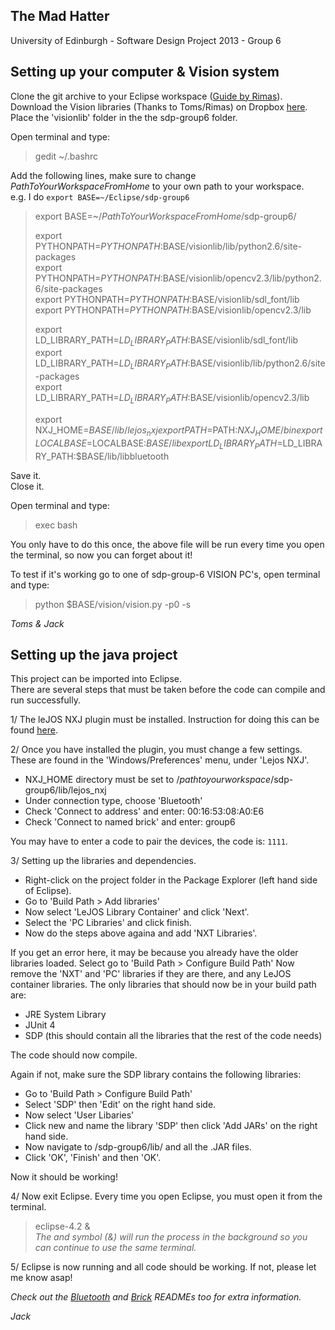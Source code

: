 The Mad Hatter
----------

University of Edinburgh - Software Design Project 2013 - Group 6


Setting up your computer & Vision system
----------------------------------------

Clone the git archive to your Eclipse workspace ([Guide by Rimas](https://github.com/RimasTr/sdp-group6/wiki/Github-Quick-Start-Guide "Git Guide")).  
Download the Vision libraries (Thanks to Toms/Rimas) on Dropbox [here](https://www.dropbox.com/s/zvfgl8weytgp33l/visionlib.zip "Vision Libraries").  
Place the 'visionlib' folder in the the sdp-group6 folder.

Open terminal and type:
> gedit ~/.bashrc

Add the following lines, make sure to change *PathToYourWorkspaceFromHome* to your own path to your workspace.  
e.g. I do `export BASE=~/Eclipse/sdp-group6`
	
>export BASE=~/*PathToYourWorkspaceFromHome*/sdp-group6/  
>
>export PYTHONPATH=$PYTHONPATH:$BASE/visionlib/lib/python2.6/site-packages  
>export PYTHONPATH=$PYTHONPATH:$BASE/visionlib/opencv2.3/lib/python2.6/site-packages  
>export PYTHONPATH=$PYTHONPATH:$BASE/visionlib/sdl_font/lib  
>export PYTHONPATH=$PYTHONPATH:$BASE/visionlib/opencv2.3/lib  
>
>export LD_LIBRARY_PATH=$LD_LIBRARY_PATH:$BASE/visionlib/sdl_font/lib    
>export LD_LIBRARY_PATH=$LD_LIBRARY_PATH:$BASE/visionlib/lib/python2.6/site-packages  
>export LD_LIBRARY_PATH=$LD_LIBRARY_PATH:$BASE/visionlib/opencv2.3/lib  
>
>export NXJ_HOME=$BASE/lib/lejos_nxj  
>export PATH=$PATH:$NXJ_HOME/bin  
>export LOCALBASE=$LOCALBASE:$BASE/lib  
>export LD_LIBRARY_PATH=$LD_LIBRARY_PATH:$BASE/lib/libbluetooth  

Save it.  
Close it.

Open terminal and type:

> exec bash

You only have to do this once, the above file will be run every time you open the terminal, so now you can forget about it!

To test if it's working go to one of sdp-group-6 VISION PC's, open terminal and type:

> python $BASE/vision/vision.py -p0 -s

*Toms & Jack*

Setting up the java project
---------------------------

This project can be imported into Eclipse.  
There are several steps that must be taken before the code can compile and run successfully.

1/ The leJOS NXJ plugin must be installed. Instruction for doing this can be found [here](http://lejos.sourceforge.net/nxt/nxj/tutorial/Preliminaries/UsingEclipse.htm "Using Eclipse").

2/ Once you have installed the plugin, you must change a few settings.  
These are found in the 'Windows/Preferences' menu, under 'Lejos NXJ'. 
 
*  NXJ_HOME directory must be set to /*pathtoyourworkspace*/sdp-group6/lib/lejos_nxj
*  Under connection type, choose 'Bluetooth'
*  Check 'Connect to address' and enter: 00:16:53:08:A0:E6
*  Check 'Connect to named brick' and enter: group6

You may have to enter a code to pair the devices, the code is: `1111`.
	
3/ Setting up the libraries and dependencies.

* Right-click on the project folder in the Package Explorer (left hand side of Eclipse).
* Go to 'Build Path > Add libraries'	
* Now select 'LeJOS Library Container' and click 'Next'.
* Select the 'PC Libraries' and click finish.
* Now do the steps above againa and add 'NXT Libraries'.

If you get an error here, it may be because you already have the older libraries loaded.
Select go to 'Build Path > Configure Build Path'
Now remove the 'NXT' and 'PC' libraries if they are there, and any LeJOS container libraries.
The only libraries that should now be in your build path are:

* JRE System Library
* JUnit 4
* SDP (this should contain all the libraries that the rest of the code needs)

The code should now compile.

Again if not, make sure the SDP library contains the following libraries:

* Go to 'Build Path > Configure Build Path'
* Select 'SDP' then 'Edit' on the right hand side.
* Now select 'User Libaries'
* Click new and name the library 'SDP' then click 'Add JARs' on the right hand side.
* Now navigate to /sdp-group6/lib/ and all the .JAR files.
* Click 'OK', 'Finish' and then 'OK'.

Now it should be working!

4/
Now exit Eclipse.
Every time you open Eclipse, you must open it from the terminal.

> eclipse-4.2 &  
*The and symbol (&) will run the process in the background so you can continue to use the same terminal.*

5/ Eclipse is now running and all code should be working.
If not, please let me know asap!

*Check out the [Bluetooth](https://github.com/RimasTr/sdp-group6/blob/master/src/balle/bluetooth/README) and [Brick](https://github.com/RimasTr/sdp-group6/blob/master/src/balle/brick/README) READMEs too for extra information.*

*Jack*

